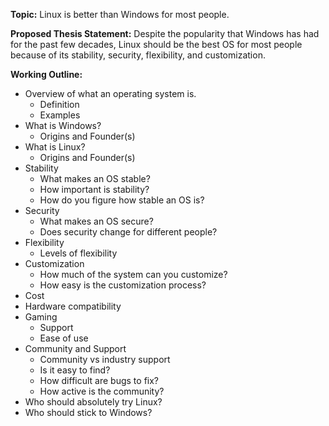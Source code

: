 **Topic:** Linux is better than Windows for most people.

**Proposed Thesis Statement:** Despite the popularity that Windows has had for the past few decades, Linux should be the best OS for most people because of its stability, security, flexibility, and customization.

**Working Outline:**

- Overview of what an operating system is.
  - Definition
  - Examples
- What is Windows?
  - Origins and Founder(s)
- What is Linux?
  - Origins and Founder(s)
- Stability
  - What makes an OS stable?
  - How important is stability?
  - How do you figure how stable an OS is?
- Security
  - What makes an OS secure?
  - Does security change for different people?
- Flexibility
  - Levels of flexibility
- Customization
  - How much of the system can you customize?
  - How easy is the customization process?
- Cost
- Hardware compatibility
- Gaming
  - Support
  - Ease of use
- Community and Support
  - Community vs industry support
  - Is it easy to find?
  - How difficult are bugs to fix?
  - How active is the community?
- Who should absolutely try Linux?
- Who should stick to Windows?

